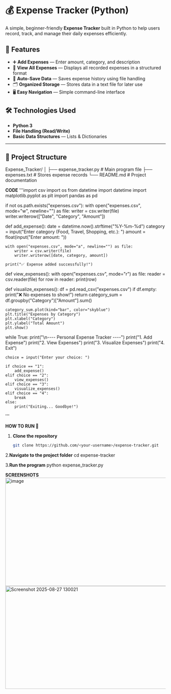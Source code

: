 # 💰 Expense Tracker (Python)

A simple, beginner-friendly **Expense Tracker** built in Python to help users record, track, and manage their daily expenses efficiently.  



## 📌 Features
- ➕ **Add Expenses** — Enter amount, category, and description
- 📜 **View All Expenses** — Displays all recorded expenses in a structured format
- 💾 **Auto-Save Data** — Saves expense history using file handling
- 🗂 **Organized Storage** — Stores data in a text file for later use
- 🖥 **Easy Navigation** — Simple command-line interface



## 🛠️ Technologies Used
- **Python 3**
- **File Handling (Read/Write)**
- **Basic Data Structures** — Lists & Dictionaries

---

## 📂 Project Structure
Expense_Tracker/
│
├── expense_tracker.py # Main program file
├── expenses.txt # Stores expense records
└── README.md # Project documentation


**CODE**
'''import csv
import os
from datetime import datetime
import matplotlib.pyplot as plt
import pandas as pd

if not os.path.exists("expenses.csv"):
    with open("expenses.csv", mode="w", newline="") as file:
        writer = csv.writer(file)
        writer.writerow(["Date", "Category", "Amount"])


def add_expense():
    date = datetime.now().strftime("%Y-%m-%d")
    category = input("Enter category (Food, Travel, Shopping, etc.): ")
    amount = float(input("Enter amount: "))

    with open("expenses.csv", mode="a", newline="") as file:
        writer = csv.writer(file)
        writer.writerow([date, category, amount])

    print("✅ Expense added successfully!")


def view_expenses():
    with open("expenses.csv", mode="r") as file:
        reader = csv.reader(file)
        for row in reader:
            print(row)


def visualize_expenses():
    df = pd.read_csv("expenses.csv")
    if df.empty:
        print("❌ No expenses to show!")
        return
    category_sum = df.groupby("Category")["Amount"].sum()

    category_sum.plot(kind="bar", color="skyblue")
    plt.title("Expenses by Category")
    plt.xlabel("Category")
    plt.ylabel("Total Amount")
    plt.show()



while True:
    print("\n---- Personal Expense Tracker ----")
    print("1. Add Expense")
    print("2. View Expenses")
    print("3. Visualize Expenses")
    print("4. Exit")

    choice = input("Enter your choice: ")

    if choice == "1":
        add_expense()
    elif choice == "2":
        view_expenses()
    elif choice == "3":
        visualize_expenses()
    elif choice == "4":
        break
    else:
        print("Exiting... Goodbye!")
'''



**HOW TO RUN 🚀**
1. **Clone the repository**
   ```bash
   git clone https://github.com/<your-username>/expense-tracker.git

2.**Navigate to the project folder**
      cd expense-tracker

3.**Run the program**
      python expense_tracker.py

**SCREENSHOTS**
<img width="567" height="339" alt="image" src="https://github.com/user-attachments/assets/e0b4505b-a42a-4586-990f-4200e9d70ebf" />
<img width="641" height="322" alt="Screenshot 2025-08-27 130021" src="https://github.com/user-attachments/assets/cb0e8147-7477-4936-b540-a4be62291cfa" />





